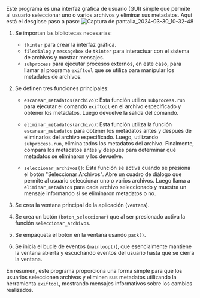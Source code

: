 Este programa es una interfaz gráfica de usuario (GUI) simple que permite al usuario seleccionar uno o varios archivos y eliminar sus metadatos. Aquí está el desglose paso a paso:
![Captura de pantalla_2024-03-30_10-32-48](https://github.com/f3nixhack/clean-metadata/assets/50671074/0672c5cf-aabb-47c5-9631-a139f10458d5)

1. Se importan las bibliotecas necesarias:
   - `tkinter` para crear la interfaz gráfica.
   - `filedialog` y `messagebox` de `tkinter` para interactuar con el sistema de archivos y mostrar mensajes.
   - `subprocess` para ejecutar procesos externos, en este caso, para llamar al programa `exiftool` que se utiliza para manipular los metadatos de archivos.

2. Se definen tres funciones principales:

   - `escanear_metadatos(archivo)`: Esta función utiliza `subprocess.run` para ejecutar el comando `exiftool` en el archivo especificado y obtener los metadatos. Luego devuelve la salida del comando.
   
   - `eliminar_metadatos(archivo)`: Esta función utiliza la función `escanear_metadatos` para obtener los metadatos antes y después de eliminarlos del archivo especificado. Luego, utilizando `subprocess.run`, elimina todos los metadatos del archivo. Finalmente, compara los metadatos antes y después para determinar qué metadatos se eliminaron y los devuelve.
   
   - `seleccionar_archivos()`: Esta función se activa cuando se presiona el botón "Seleccionar Archivos". Abre un cuadro de diálogo que permite al usuario seleccionar uno o varios archivos. Luego llama a `eliminar_metadatos` para cada archivo seleccionado y muestra un mensaje informando si se eliminaron metadatos o no.

3. Se crea la ventana principal de la aplicación (`ventana`).

4. Se crea un botón (`boton_seleccionar`) que al ser presionado activa la función `seleccionar_archivos`.

5. Se empaqueta el botón en la ventana usando `pack()`.

6. Se inicia el bucle de eventos (`mainloop()`), que esencialmente mantiene la ventana abierta y escuchando eventos del usuario hasta que se cierra la ventana.

En resumen, este programa proporciona una forma simple para que los usuarios seleccionen archivos y eliminen sus metadatos utilizando la herramienta `exiftool`, mostrando mensajes informativos sobre los cambios realizados.
